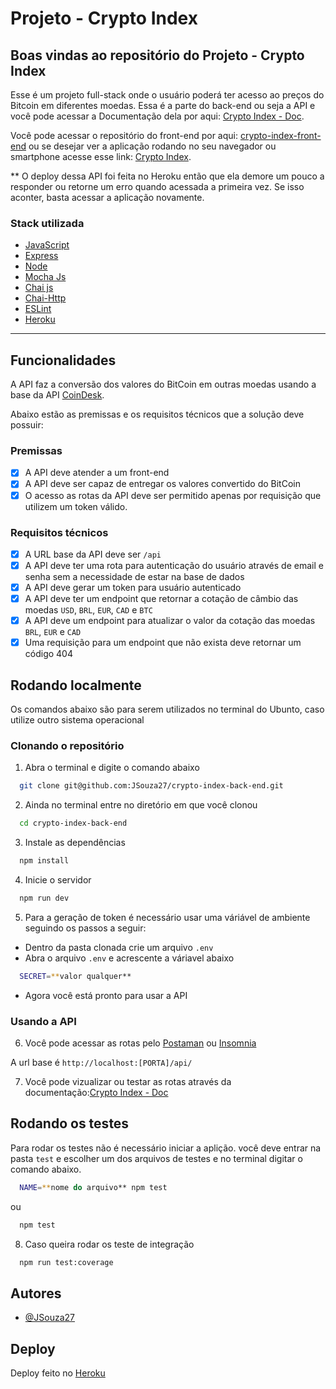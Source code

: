 # Projeto - Crypto Index

## Boas vindas ao repositório do Projeto - Crypto Index

Esse é um projeto full-stack onde o usuário poderá ter acesso
ao preços do Bitcoin em diferentes moedas.
Essa é a parte do back-end ou seja a API e você pode acessar a Documentação
dela por aqui: [Crypto Index - Doc](https://crypto-index-back-end.herokuapp.com/api/docs/).

Você pode acessar o repositório do front-end por aqui: [crypto-index-front-end](https://github.com/JSouza27/crypto-index-front-end)
ou se desejar ver a aplicação rodando no seu navegador ou smartphone
acesse esse link: [Crypto Index](https://crypto-index-front-end.vercel.app/login).

** O deploy dessa API foi feita no Heroku então que ela demore um pouco a responder ou retorne um erro quando acessada
a primeira vez. Se isso aconter, basta acessar a aplicação novamente.


### Stack utilizada

- [JavaScript](https://developer.mozilla.org/pt-BR/docs/Web/JavaScript)
- [Express](https://expressjs.com/pt-br/)
- [Node](https://nodejs.dev/)
- [Mocha Js](https://mochajs.org/)
- [Chai js](https://www.chaijs.com/)
- [Chai-Http](https://www.chaijs.com/plugins/chai-http/)
- [ESLint](https://eslint.org/)
- [Heroku](https://www.heroku.com)


---




## Funcionalidades

A API faz a conversão dos valores do BitCoin em outras moedas
usando a base da API [CoinDesk](https://www.coindesk.com/).

Abaixo estão as premissas e os requisitos técnicos que a solução
deve possuir:

### Premissas

- [x] A API deve atender a um front-end
- [x] A API deve ser capaz de entregar os valores convertido do BitCoin
- [x] O acesso as rotas da API deve ser permitido apenas por requisição
que utilizem um token válido.

### Requisitos técnicos

- [x] A URL base da API deve ser `/api`
- [x] A API deve ter uma rota para autenticação do usuário através de email e senha
sem a necessidade de estar na base de dados
- [x] A API deve gerar um token para usuário autenticado
- [x] A API deve ter um endpoint que retornar a cotação de câmbio das moedas `USD`,
`BRL`, `EUR`, `CAD` e `BTC`
- [x] A API deve um endpoint para atualizar o valor da cotação das moedas
`BRL`, `EUR` e `CAD`
- [x] Uma requisição para um endpoint que não exista deve retornar um código 404
## Rodando localmente

Os comandos abaixo são para serem utilizados no terminal 
do Ubunto, caso utilize outro sistema operacional 

### Clonando o repositório

1. Abra o terminal e digite o comando abaixo

```bash
  git clone git@github.com:JSouza27/crypto-index-back-end.git
```

2. Ainda no terminal entre no diretório em que você clonou

```bash
  cd crypto-index-back-end
```

3. Instale as dependências

```bash
  npm install
```

4. Inicie o servidor

```bash
  npm run dev
```

5. Para a geração de token é necessário usar uma váriável de ambiente
seguindo os passos a seguir:

- Dentro da pasta clonada crie um arquivo `.env`
- Abra o arquivo `.env` e acrescente a váriavel abaixo

```bash
  SECRET=**valor qualquer**
```
- Agora você está pronto para usar a API

### Usando a API

6. Você pode acessar as rotas pelo [Postaman](https://www.postman.com/)
ou [Insomnia](https://insomnia.rest/download)

A url base é `http://localhost:[PORTA]/api/`

7. Você pode vizualizar ou testar as rotas através da documentação:[Crypto Index - Doc](https://crypto-index-back-end.herokuapp.com/api/docs/)
## Rodando os testes

Para rodar os testes não é necessário iniciar a aplição.
você deve entrar na pasta `test` e escolher um dos arquivos de testes
e no terminal digitar o comando abaixo.


```bash
  NAME=**nome do arquivo** npm test
```
ou

```bash
  npm test
```

8. Caso queira rodar os teste de integração

```bash
  npm run test:coverage
```

## Autores

- [@JSouza27](https://github.com/JSouza27)


## Deploy

Deploy feito no [Heroku](https://www.heroku.com)
